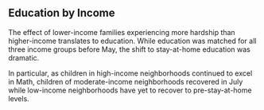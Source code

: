 
## Education by Income

The effect of lower-income families experiencing more hardship than
higher-income translates to education. While education was matched for all three
income groups before May, the shift to stay-at-home education was dramatic.

In particular, as children in high-income neighborhoods continued to excel in
Math, children of moderate-income neighborhoods recovered in July while
low-income neighborhoods have yet to recover to pre-stay-at-home levels.